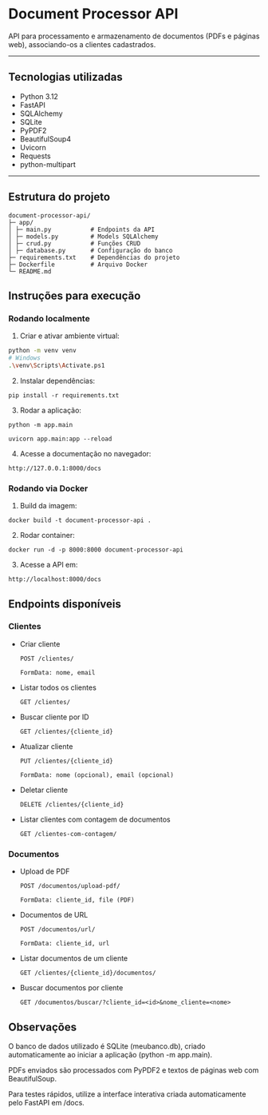 ﻿# Document Processor API

API para processamento e armazenamento de documentos (PDFs e páginas web), associando-os a clientes cadastrados.

---

## Tecnologias utilizadas

- Python 3.12
- FastAPI
- SQLAlchemy
- SQLite
- PyPDF2
- BeautifulSoup4
- Uvicorn
- Requests
- python-multipart


---

## Estrutura do projeto
```
document-processor-api/
├─ app/
│ ├─ main.py           # Endpoints da API
│ ├─ models.py         # Models SQLAlchemy
│ ├─ crud.py           # Funções CRUD
│ ├─ database.py       # Configuração do banco
├─ requirements.txt    # Dependências do projeto
├─ Dockerfile          # Arquivo Docker
└─ README.md
```


## Instruções para execução

### Rodando localmente

1. Criar e ativar ambiente virtual:

```bash
python -m venv venv
# Windows
.\venv\Scripts\Activate.ps1
```

2. Instalar dependências:

```
pip install -r requirements.txt
```

3. Rodar a aplicação:
   
```
python -m app.main

uvicorn app.main:app --reload
```

4. Acesse a documentação no navegador:
   
```
http://127.0.0.1:8000/docs
```

### Rodando via Docker

1. Build da imagem:

```
docker build -t document-processor-api .
```

2. Rodar container:

```
docker run -d -p 8000:8000 document-processor-api
```

3. Acesse a API em:

```
http://localhost:8000/docs
```

## Endpoints disponíveis

### Clientes

- Criar cliente

    `POST /clientes/`
  
    `FormData: nome, email`

- Listar todos os clientes

    `GET /clientes/`

- Buscar cliente por ID

    `GET /clientes/{cliente_id}`

- Atualizar cliente

    `PUT /clientes/{cliente_id}`

    `FormData: nome (opcional), email (opcional)`

- Deletar cliente

    `DELETE /clientes/{cliente_id}`

- Listar clientes com contagem de documentos

    `GET /clientes-com-contagem/`

### Documentos

- Upload de PDF

    `POST /documentos/upload-pdf/`

    `FormData: cliente_id, file (PDF)`

- Documentos de URL

    `POST /documentos/url/`

    `FormData: cliente_id, url`

- Listar documentos de um cliente

    `GET /clientes/{cliente_id}/documentos/`

- Buscar documentos por cliente

    `GET /documentos/buscar/?cliente_id=<id>&nome_cliente=<nome>`

## Observações

O banco de dados utilizado é SQLite (meubanco.db), criado automaticamente ao iniciar a aplicação (python -m app.main).

PDFs enviados são processados com PyPDF2 e textos de páginas web com BeautifulSoup.

Para testes rápidos, utilize a interface interativa criada automaticamente pelo FastAPI em /docs.



